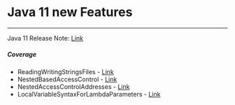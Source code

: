 # Java 11 new Features

---

Java 11 Release Note: [Link](https://www.oracle.com/technetwork/java/javase/11-relnote-issues-5012449.html)

##### Coverage

- ReadingWritingStringsFiles - [Link](https://github.com/Fox-McCloud-MX/java11-features/blob/master/src/main/java/com/mx/ReadingWritingStringsFiles.java)
- NestedBasedAccessControl - [Link](https://github.com/Fox-McCloud-MX/java11-features/blob/master/src/main/java/com/mx/NestedBasedAccessControl.java)
- NestedAccessControlAddresses - [Link](https://github.com/Fox-McCloud-MX/java11-features/blob/master/src/main/java/com/mx/NestedAccessControlAddresses.java)
- LocalVariableSyntaxForLambdaParameters - [Link](https://github.com/Fox-McCloud-MX/java11-features/blob/master/src/main/java/com/mx/LocalVariableSyntaxForLambdaParameters.java)

